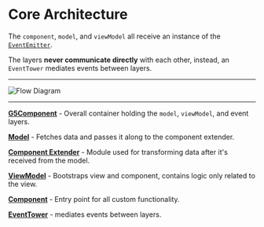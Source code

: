 # Core Architecture

The `component`, `model`, and `viewModel` all receive an instance of the [`EventEmitter`](https://nodejs.org/api/events.html).

The layers __never communicate directly__ with each other, instead, an  `EventTower` mediates events between layers.

---

![Flow Diagram](http://i.imgur.com/H2nELRM.png)

---

__[G5Component](https://github.com/MajorLeagueBaseball/g5-component/blob/master/src/scripts/g5-component.js)__ - Overall container holding the `model`, `viewModel`, and event layers.

__[Model](https://github.com/MajorLeagueBaseball/g5-component/blob/master/src/scripts/model/master.js)__ - Fetches data and passes it along to the component extender.

__[Component Extender](https://github.com/MajorLeagueBaseball/g5-component/blob/master/src/scripts/component/extender.js)__ - Module used for transforming data after it's received from the model.

__[ViewModel](https://github.com/MajorLeagueBaseball/g5-component/blob/master/src/scripts/viewModel/master.js)__ - Bootstraps view and component, contains logic only related to the view.

__[Component](https://github.com/MajorLeagueBaseball/g5-component/blob/master/src/scripts/component/master.js)__ - Entry point for all custom functionality.

__[EventTower](https://github.com/MajorLeagueBaseball/g5-component/blob/master/src/scripts/events/master.js)__ - mediates events between layers.
